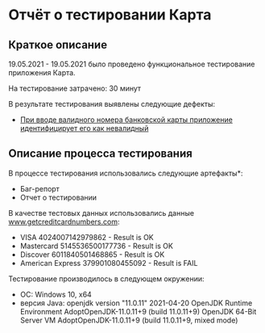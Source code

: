 # Отчёт о тестировании Карта

## Краткое описание

19.05.2021 - 19.05.2021 было проведено функциональное тестирование приложения Карта.

На тестирование затрачено: 30 минут

В результате тестирования выявлены следующие дефекты:
* [При вводе валидного номера банковской карты приложение идентифицирует его как невалидный](https://github.com/FingRinger/Zadacha1-Credit-Card-Number-Validator/issues/1#issuecomment-844820566)

## Описание процесса тестирования

В процессе тестирования использовались следующие артефакты*:
* Баг-репорт
* Отчет о тестировании


В качестве тестовых данных использовались данные www.getcreditcardnumbers.com:
* VISA 4024007142979862 - Result is OK 
* Mastercard 5145536500177736 - Result is OK
* Discover 6011840501468865 - Result is OK
* American Express 379901080455092 - Result is FAIL

Тестирование производилось в следующем окружении:
* ОС: Windows 10, x64
* версия Java:
  openjdk version "11.0.11" 2021-04-20
  OpenJDK Runtime Environment AdoptOpenJDK-11.0.11+9 (build 11.0.11+9)
  OpenJDK 64-Bit Server VM AdoptOpenJDK-11.0.11+9 (build 11.0.11+9, mixed mode)
